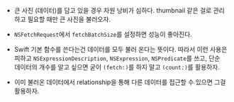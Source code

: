- 큰 사진 (데이터)를 담고 있을 경우 자원 낭비가 심하다. thumbnail 같은 걸로 관리하고 필요할 때만 큰 사진을 불러오자.

- `NSFetchRequest`에서 `fetchBatchSize`를 설정하면 성능이 좋아진다.

- Swift 기본 함수를 쓴다는건 데이터를 모두 불러 온다는 뜻이다. 따라서 이런 사용은 피하고 `NSExpressionDescription`, `NSExpression`, `NSPredicate`를 쓰고, 단순 데이터의 개수를 알고 싶으면 굳이 `(fetch:)`를 하지 말고 `(count:)`를 활용하자.

- 이미 불러온 데이터에서 relationship을 통해 다른 데이터를 접근할 수 있으면 그걸 활용하자.
